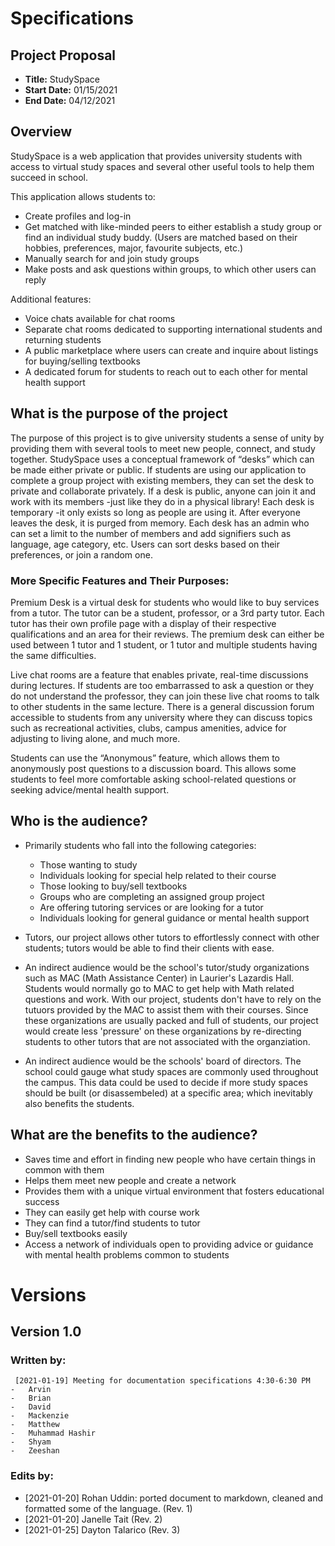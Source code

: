 # Specifications

## Project Proposal

-   **Title:** StudySpace
-   **Start Date:** 01/15/2021
-   **End Date:** 04/12/2021

## Overview

StudySpace is a web application that provides university students with access to virtual study spaces and several other useful tools to help them succeed in school.

This application allows students to:

-   Create profiles and log-in
-   Get matched with like-minded peers to either establish a study group or find an individual study buddy. (Users are matched based on their hobbies, preferences, major, favourite subjects, etc.)
-   Manually search for and join study groups
-   Make posts and ask questions within groups, to which other users can reply

Additional features:

-   Voice chats available for chat rooms
-   Separate chat rooms dedicated to supporting international students and returning students
-   A public marketplace where users can create and inquire about listings for buying/selling textbooks
-   A dedicated forum for students to reach out to each other for mental health support

## What is the purpose of the project

The purpose of this project is to give university students a sense of unity by providing them with several tools to meet new people, connect, and study together. StudySpace uses a conceptual framework of “desks” which can be made either private or public. If students are using our application to complete a group project with existing members, they can set the desk to private and collaborate privately. If a desk is public, anyone can join it and work with its members -just like they do in a physical library! Each desk is temporary -it only exists so long as people are using it. After everyone leaves the desk, it is purged from memory. Each desk has an admin who can set a limit to the number of members and add signifiers such as language, age category, etc. Users can sort desks based on their preferences, or join a random one.

### More Specific Features and Their Purposes:

Premium Desk is a virtual desk for students who would like to buy services from a tutor. The tutor can be a student, professor, or a 3rd party tutor. Each tutor has their own profile page with a display of their respective qualifications and an area for their reviews. The premium desk can either be used between 1 tutor and 1 student, or 1 tutor and multiple students having the same difficulties.

Live chat rooms are a feature that enables private, real-time discussions during lectures. If students are too embarrassed to ask a question or they do not understand the professor, they can join these live chat rooms to talk to other students in the same lecture.
There is a general discussion forum accessible to students from any university where they can discuss topics such as recreational activities, clubs, campus amenities, advice for adjusting to living alone, and much more.

Students can use the “Anonymous” feature, which allows them to anonymously post questions to a discussion board. This allows some students to feel more comfortable asking school-related questions or seeking advice/mental health support.

## Who is the audience?

-   Primarily students who fall into the following categories:

    -   Those wanting to study
    -   Individuals looking for special help related to their course
    -   Those looking to buy/sell textbooks
    -   Groups who are completing an assigned group project
    -   Are offering tutoring services or are looking for a tutor
    -   Individuals looking for general guidance or mental health support

-   Tutors, our project allows other tutors to effortlessly connect with other students; tutors would be able to find their clients with ease.

-   An indirect audience would be the school's tutor/study organizations such as MAC (Math Assistance Center) in Laurier's Lazardis Hall. Students would normally go to MAC to get help with Math related questions and work. With our project, students don't have to rely on the tutuors provided by the MAC to assist them with their courses. Since these organizations are usually packed and full of students, our project would create less 'pressure' on these organizations by re-directing students to other tutors that are not associated with the organziation.

-   An indirect audience would be the schools' board of directors. The school could gauge what study spaces are commonly used throughout the campus. This data could be used to decide if more study spaces should be built (or disassembeled) at a specific area; which inevitably also benefits the students.

## What are the benefits to the audience?

-   Saves time and effort in finding new people who have certain things in common with them
-   Helps them meet new people and create a network
-   Provides them with a unique virtual environment that fosters educational success
-   They can easily get help with course work
-   They can find a tutor/find students to tutor
-   Buy/sell textbooks easily
-   Access a network of individuals open to providing advice or guidance with mental health problems common to students

# Versions

## Version 1.0

### Written by:

     [2021-01-19] Meeting for documentation specifications 4:30-6:30 PM
    -   Arvin
    -   Brian
    -   David
    -   Mackenzie
    -   Matthew
    -   Muhammad Hashir
    -   Shyam 
    -   Zeeshan

### Edits by:

-   [2021-01-20] Rohan Uddin: ported document to markdown, cleaned and formatted some of the language. (Rev. 1)
-   [2021-01-20] Janelle Tait (Rev. 2)
-   [2021-01-25] Dayton Talarico (Rev. 3)
